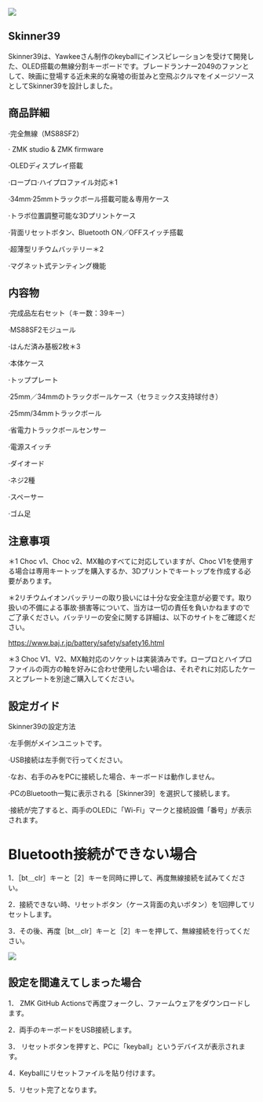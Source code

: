 ![](https://web-api.textin.com/ocr_image/external/a8fbeec7ad58d1c1.jpg)

## Skinner39

Skinner39は、Yawkeeさん制作のkeyballにインスピレーションを受けて開発した、OLED搭載の無線分割キーボードです。ブレードランナー2049のファンとして、映画に登場する近未来的な廃墟の街並みと空飛ぶクルマをイメージソースとしてSkinner39を設計しました。

##  商品詳細

·完全無線（MS88SF2）

· ZMK studio & ZMK firmware

·OLEDディスプレイ搭載

·ロープロ·ハイプロファイル対応＊1

·34mm·25mmトラックボール搭載可能＆専用ケース

·トラボ位置調整可能な3Dプリントケース

·背面リセットボタン、Bluetooth ON／OFFスイッチ搭載

·超薄型リチウムバッテリー＊2

·マグネット式テンティング機能

##  内容物

·完成品左右セット（キー数：39キー）

·MS88SF2モジュール

·はんだ済み基板2枚＊3

·本体ケース

·トッププレート

·25mm／34mmのトラックボールケース（セラミックス支持球付き）

·25mm/34mmトラックボール

·省電力トラックボールセンサー

·電源スイッチ

·ダイオード

·ネジ2種

·スペーサー

·ゴム足

## 注意事項

＊1 Choc v1、Choc v2、MX軸のすべてに対応していますが、Choc V1を使用する場合は専用キートップを購入するか、3Dプリントでキートップを作成する必要があります。

＊2リチウムイオンバッテリーの取り扱いには十分な安全注意が必要です。取り扱いの不備による事故·損害等について、当方は一切の責任を負いかねますのでご了承ください。バッテリーの安全に関する詳細は、以下のサイトをご確認ください。

https://www.baj.r.jp/battery/safety/safety16.html

＊3 Choc V1、V2、MX軸対応のソケットは実装済みです。ロープロとハイプロファイルの両方の軸を好みに合わせ使用したい場合は、それぞれに対応したケースとプレートを別途ご購入してください。

## 設定ガイド

 Skinner39の設定方法

·左手側がメインユニットです。

·USB接続は左手側で行ってください。

·なお、右手のみをPCに接続した場合、キーボードは動作しません。

·PCのBluetooth一覧に表示される［Skinner39］を選択して接続します。

·接続が完了すると、両手のOLEDに「Wi-Fi」マークと接続設備「番号」が表示されます。

#  Bluetooth接続ができない場合

1．［bt＿clr］キーと［2］キーを同時に押して、再度無線接続を試みてください。

2．接続できない時、リセットボタン（ケース背面の丸いボタン）を1回押してリセットします。

3．その後、再度［bt＿clr］キーと［2］キーを押して、無線接続を行ってください。

<!-- 0 symbol_layer |SYM --- 1 Skp 6kp 6kp 6kp 6kp 6kp 5kp Skp 2 ! @ # &#36; % Y U 1 O P 3 6bt 6bt 6bt Strons 6kp Skp 6kp 4 BT_CLR BT_SEL O BT_SEL 1 BT_SEL 2 H J K 5kp Skp L ; (BT_CLR)Clear profile 5 Strons Gtrans Gtrans Gtrons Strans Skp Skp 6kp Skp 6kp 6 N M , / + Strans Gtrons Strons 6kp 1 Gtrans Strans Strans 6kp  -->
![](https://web-api.textin.com/ocr_image/external/9f48b8ead660bd21.jpg)

##  設定を間違えてしまった場合

1． ZMK GitHub Actionsで再度フォークし、ファームウェアをダウンロードします。

2．両手のキーボードをUSB接続します。

3． リセットボタンを押すと、PCに「keyball」というデバイスが表示されます。

4．Keyballにリセットファイルを貼り付けます。

5．リセット完了となります。


